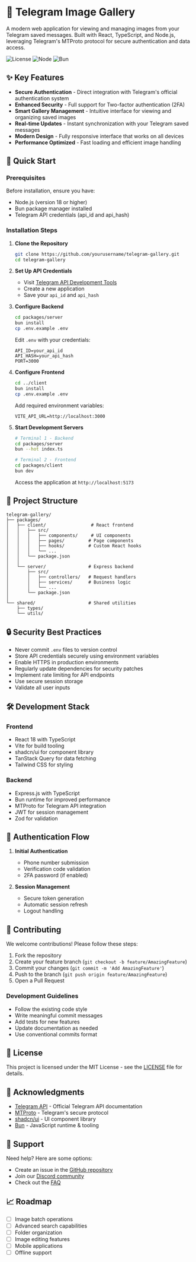 # 📱 Telegram Image Gallery

A modern web application for viewing and managing images from your Telegram saved messages. Built with React, TypeScript, and Node.js, leveraging Telegram's MTProto protocol for secure authentication and data access.

![License](https://img.shields.io/badge/license-MIT-blue.svg)
![Node](https://img.shields.io/badge/node-%3E%3D18.0.0-brightgreen.svg)
![Bun](https://img.shields.io/badge/bun-latest-orange.svg)

## ✨ Key Features

- **Secure Authentication** - Direct integration with Telegram's official authentication system
- **Enhanced Security** - Full support for Two-factor authentication (2FA)
- **Smart Gallery Management** - Intuitive interface for viewing and organizing saved images
- **Real-time Updates** - Instant synchronization with your Telegram saved messages
- **Modern Design** - Fully responsive interface that works on all devices
- **Performance Optimized** - Fast loading and efficient image handling

## 🚀 Quick Start

### Prerequisites

Before installation, ensure you have:
- Node.js (version 18 or higher)
- Bun package manager installed
- Telegram API credentials (api_id and api_hash)

### Installation Steps

1. **Clone the Repository**
   ```bash
   git clone https://github.com/yourusername/telegram-gallery.git
   cd telegram-gallery
   ```

2. **Set Up API Credentials**
   - Visit [Telegram API Development Tools](https://my.telegram.org/apps)
   - Create a new application
   - Save your `api_id` and `api_hash`

3. **Configure Backend**
   ```bash
   cd packages/server
   bun install
   cp .env.example .env
   ```
   Edit `.env` with your credentials:
   ```env
   API_ID=your_api_id
   API_HASH=your_api_hash
   PORT=3000
   ```

4. **Configure Frontend**
   ```bash
   cd ../client
   bun install
   cp .env.example .env
   ```
   Add required environment variables:
   ```env
   VITE_API_URL=http://localhost:3000
   ```

5. **Start Development Servers**
   ```bash
   # Terminal 1 - Backend
   cd packages/server
   bun --hot index.ts

   # Terminal 2 - Frontend
   cd packages/client
   bun dev
   ```

   Access the application at `http://localhost:5173`

## 📁 Project Structure

```
telegram-gallery/
├── packages/
│   ├── client/                 # React frontend
│   │   ├── src/
│   │   │   ├── components/     # UI components
│   │   │   ├── pages/         # Page components
│   │   │   ├── hooks/         # Custom React hooks
│   │   │   └── ...
│   │   └── package.json
│   │
│   └── server/                # Express backend
│       ├── src/
│       │   ├── controllers/   # Request handlers
│       │   ├── services/      # Business logic
│       │   └── ...
│       └── package.json
│
└── shared/                    # Shared utilities
    ├── types/
    └── utils/
```

## 🔒 Security Best Practices

- Never commit `.env` files to version control
- Store API credentials securely using environment variables
- Enable HTTPS in production environments
- Regularly update dependencies for security patches
- Implement rate limiting for API endpoints
- Use secure session storage
- Validate all user inputs

## 🛠 Development Stack

### Frontend
- React 18 with TypeScript
- Vite for build tooling
- shadcn/ui for component library
- TanStack Query for data fetching
- Tailwind CSS for styling

### Backend
- Express.js with TypeScript
- Bun runtime for improved performance
- MTProto for Telegram API integration
- JWT for session management
- Zod for validation

## 🔄 Authentication Flow

1. **Initial Authentication**
   - Phone number submission
   - Verification code validation
   - 2FA password (if enabled)

2. **Session Management**
   - Secure token generation
   - Automatic session refresh
   - Logout handling

## 🤝 Contributing

We welcome contributions! Please follow these steps:

1. Fork the repository
2. Create your feature branch (`git checkout -b feature/AmazingFeature`)
3. Commit your changes (`git commit -m 'Add AmazingFeature'`)
4. Push to the branch (`git push origin feature/AmazingFeature`)
5. Open a Pull Request

### Development Guidelines

- Follow the existing code style
- Write meaningful commit messages
- Add tests for new features
- Update documentation as needed
- Use conventional commits format

## 📝 License

This project is licensed under the MIT License - see the [LICENSE](LICENSE) file for details.

## 🙏 Acknowledgments

- [Telegram API](https://core.telegram.org/api) - Official Telegram API documentation
- [MTProto](https://core.telegram.org/mtproto) - Telegram's secure protocol
- [shadcn/ui](https://ui.shadcn.com/) - UI component library
- [Bun](https://bun.sh/) - JavaScript runtime & tooling

## 💬 Support

Need help? Here are some options:

- Create an issue in the [GitHub repository](https://github.com/yourusername/telegram-gallery/issues)
- Join our [Discord community](https://discord.gg/yourdiscord)
- Check out the [FAQ](docs/FAQ.md)

## 📈 Roadmap

- [ ] Image batch operations
- [ ] Advanced search capabilities
- [ ] Folder organization
- [ ] Image editing features
- [ ] Mobile applications
- [ ] Offline support